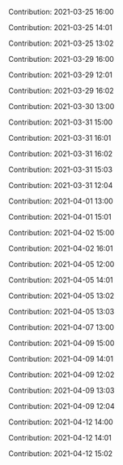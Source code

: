 Contribution: 2021-03-25 16:00

Contribution: 2021-03-25 14:01

Contribution: 2021-03-25 13:02

Contribution: 2021-03-29 16:00

Contribution: 2021-03-29 12:01

Contribution: 2021-03-29 16:02

Contribution: 2021-03-30 13:00

Contribution: 2021-03-31 15:00

Contribution: 2021-03-31 16:01

Contribution: 2021-03-31 16:02

Contribution: 2021-03-31 15:03

Contribution: 2021-03-31 12:04

Contribution: 2021-04-01 13:00

Contribution: 2021-04-01 15:01

Contribution: 2021-04-02 15:00

Contribution: 2021-04-02 16:01

Contribution: 2021-04-05 12:00

Contribution: 2021-04-05 14:01

Contribution: 2021-04-05 13:02

Contribution: 2021-04-05 13:03

Contribution: 2021-04-07 13:00

Contribution: 2021-04-09 15:00

Contribution: 2021-04-09 14:01

Contribution: 2021-04-09 12:02

Contribution: 2021-04-09 13:03

Contribution: 2021-04-09 12:04

Contribution: 2021-04-12 14:00

Contribution: 2021-04-12 14:01

Contribution: 2021-04-12 15:02

